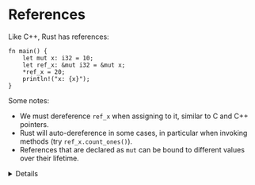 # References

Like C++, Rust has references:

```rust,editable
fn main() {
    let mut x: i32 = 10;
    let ref_x: &mut i32 = &mut x;
    *ref_x = 20;
    println!("x: {x}");
}
```

Some notes:

* We must dereference `ref_x` when assigning to it, similar to C and C++ pointers.
* Rust will auto-dereference in some cases, in particular when invoking
  methods (try `ref_x.count_ones()`).
* References that are declared as `mut` can be bound to different values over their lifetime.

<details>
Key points:

* Be sure to note the difference between `let mut ref_x: &i32` and `let ref_x:
  &mut i32`. The first one represents a mutable reference which can be bound to
  different values, while the second represents a reference to a mutable value.

</details>
